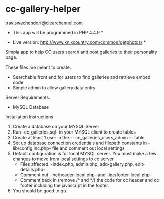 cc-gallery-helper
======================
traviswachendorf@clearchannel.com

* This app will be programmed in PHP 4.4.9 *

* Live version: http://www.knixcountry.com/common/getphotos/ *

Simpla app to help CC users search and post galleries to their personality page.

These files are meant to create:
- Searchable front end for users to find galleries and retrieve embed code.
- Simple admin to allow gallery data entry

Server Requirements:
- MySQL Database

Installation Instructions
1. Create a database on your MYSQL Server
2. Run -cc_galleries.sql- in your MYSQL client to create tables
3. Create at least 1 user in the -- cc_galleries_users_admin -- table
4. Set up database connection credentials and filepath constants in -lib/config.inc.php- file and comment out local settings
5. Default configuration is for local MYSQL server. You must make a few changes to move from local settings to cc server
	- Files affected: -index.php, admin.php, add-gallery.php, edit-details.php-
	- Comment out -inc/header-local.php- and -inc/footer-local.php-
	- Comment back in (remove /* and */) the code for cc header and cc footer including the javascript in the footer.
6. You should be good to go.

